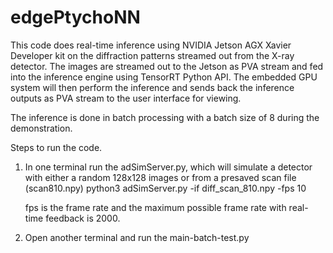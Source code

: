 # edgePtychoNN

This code does real-time inference using NVIDIA Jetson AGX Xavier Developer kit on the diffraction patterns streamed out from the X-ray detector. The images are streamed out to the Jetson as PVA stream and fed into the inference engine using TensorRT Python API. The embedded GPU system will then perform the inference and sends back the inference outputs as PVA stream to the user interface for viewing. 

The inference is done in batch processing with a batch size of 8 during the demonstration. 


Steps to run the code. 

1. In one terminal run the adSimServer.py, which will simulate a detector with either a random 128x128 images or from a presaved scan file (scan810.npy) 
   python3 adSimServer.py -if diff_scan_810.npy -fps 10
   
   fps is the frame rate and the maximum possible frame rate with real-time feedback is 2000.
   
2. Open another terminal and run the main-batch-test.py 
